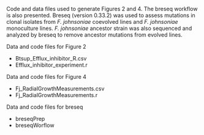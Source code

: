 Code and data files used to generate Figures 2  and 4. The breseq workflow is also presented. Breseq (version 0.33.2) was used to assess mutations in clonal isolates from *F. johnsoniae* coevolved lines and *F. johnsoniae* monoculture lines. *F. johnsoniae* ancestor strain was also sequenced and analyzed by breseq to remove ancestor mutations from evolved lines. 

Data and code files for Figure 2 <br>
* Btsup_Efflux_inhibitor_R.csv <br>
* Efflux_inhibitor_experiment.r

Data and code files for Figure 4 <br>
* Fj_RadialGrowthMeasurements.csv <br>
* Fj_RadialGrowthMeasurements.r

Data and code files for breseq <br>
* breseqPrep <br>
* breseqWorflow


